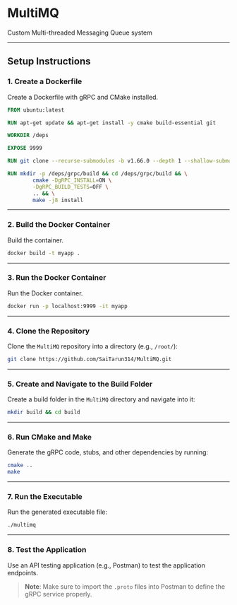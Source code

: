 # MultiMQ
Custom Multi-threaded Messaging Queue system

---

## Setup Instructions

### 1. Create a Dockerfile
Create a Dockerfile with gRPC and CMake installed.

```dockerfile
FROM ubuntu:latest

RUN apt-get update && apt-get install -y cmake build-essential git

WORKDIR /deps

EXPOSE 9999

RUN git clone --recurse-submodules -b v1.66.0 --depth 1 --shallow-submodules https://github.com/grpc/grpc

RUN mkdir -p /deps/grpc/build && cd /deps/grpc/build && \
        cmake -DgRPC_INSTALL=ON \
        -DgRPC_BUILD_TESTS=OFF \
        .. && \
        make -j8 install
```

---

### 2. Build the Docker Container
Build the container.

```bash
docker build -t myapp .
```

---

### 3. Run the Docker Container
Run the Docker container. 

```bash
docker run -p localhost:9999 -it myapp
```

---

### 4. Clone the Repository
Clone the `MultiMQ` repository into a directory (e.g., `/root/`):

```bash
git clone https://github.com/SaiTarun314/MultiMQ.git
```

---

### 5. Create and Navigate to the Build Folder
Create a build folder in the `MultiMQ` directory and navigate into it:

```bash
mkdir build && cd build
```

---

### 6. Run CMake and Make
Generate the gRPC code, stubs, and other dependencies by running:

```bash
cmake ..
make
```

---

### 7. Run the Executable
Run the generated executable file:

```bash
./multimq
```

---

### 8. Test the Application
Use an API testing application (e.g., Postman) to test the application endpoints. 

> **Note**: Make sure to import the `.proto` files into Postman to define the gRPC service properly.